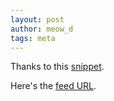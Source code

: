 ```yaml
---
layout: post
author: meow_d
tags: meta
---
```


Thanks to this [snippet](https://jekyllcodex.org/without-plugin/rss-feed/).

Here's the [feed URL](https://meow-d.github.io/feed.xml).
